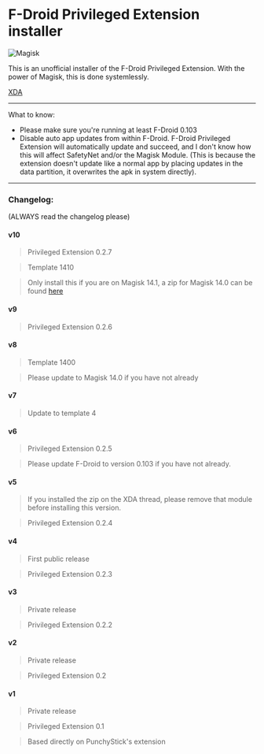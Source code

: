 # F-Droid Privileged Extension installer

![Magisk](http://i.imgur.com/WA4LBkF.png)

This is an unofficial installer of the F-Droid Privileged Extension. With the power of Magisk, this is done systemlessly.

[XDA](https://forum.xda-developers.com/apps/magisk/module-f-droid-privileged-extension-t3587068#post71796001)

---

What to know:

* Please make sure you're running at least F-Droid 0.103
* Disable auto app updates from within F-Droid. F-Droid Privileged Extension will automatically update and succeed, and I don't know how this will affect SafetyNet and/or the Magisk Module. (This is because the extension doesn't update like a normal app by placing updates in the data partition, it overwrites the apk in system directly).

---

### Changelog:

(ALWAYS read the changelog please)

#### v10

>Privileged Extension 0.2.7

>Template 1410

>Only install this if you are on Magisk 14.1, a zip for Magisk 14.0 can be found [here](https://www.androidfilehost.com/?fid=745849072291676800)

#### v9

>Privileged Extension 0.2.6

#### v8

>Template 1400

>Please update to Magisk 14.0 if you have not already

#### v7

>Update to template 4

#### v6

>Privileged Extension 0.2.5

>Please update F-Droid to version 0.103 if you have not already.

#### v5

>If you installed the zip on the XDA thread, please remove that module before installing this version.

>Privileged Extension 0.2.4

#### v4

>First public release

>Privileged Extension 0.2.3

#### v3

>Private release

>Privileged Extension 0.2.2

#### v2

>Private release

>Privileged Extension 0.2


#### v1

>Private release

>Privileged Extension 0.1

>Based directly on PunchyStick's extension
